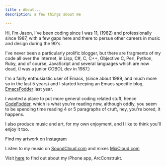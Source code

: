 ```yaml
---
title : About...
description: a few things about me

---
```


Hi, I'm Jason, I've been coding since I was 11, (1982) and
professionally since 1987, with a few gaps here and there to persue
other careers in music and design during the 90's.

I've never been a particularly prolific blogger, but there are
fragments of my code all over the internet, in Lisp, C#, C, C++,
Objective C, Perl, Python, Ruby, and of course, JavaScript and several
languages which are now dead, (I was a junior COBOL dev in 1987.)

I'm a fairly enthusiastic user of Emacs, (since about 1989, and much
more so in the last 5 years) and I started keeping an Emacs
specific blog, [EmacsFodder](http://emacsfodder.github.com) last
year. 

I wanted a place to put more general coding related stuff, hence
[CodeFodder](http://codefodder.ruhoh.com), which is what you're
reading now, although oddly, you seem to be spending time reading 4 or
5 paragraphs of cruft, hey, you're bored, it happens.

I also produce music and art, for my own enjoyment, and I like to
think you'll enjoy it too.

Find my artwork on [Instagram](http://instagram.com/ocodo)

Listen to my music on [SoundCloud.com](http://soundcloud.com/ocodo)
and mixes [MixCloud.com](http://mixcloud.com/ocodo)

Visit [here](http://arcconstrukt.ocodo.info) to find out about
my iPhone app, ArcConstrukt.
